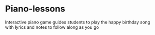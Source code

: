 # Piano-lessons
Interactive piano game guides students to play the happy birthday song with lyrics and notes to follow along as you go
